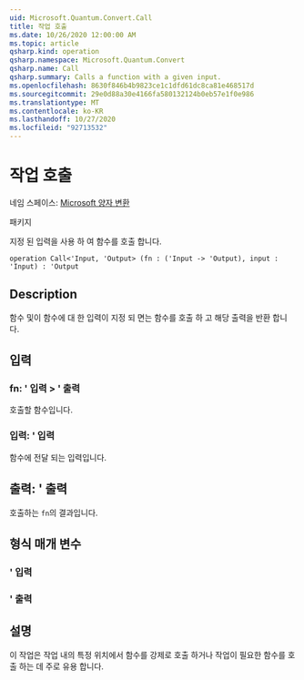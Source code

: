 ```yaml
---
uid: Microsoft.Quantum.Convert.Call
title: 작업 호출
ms.date: 10/26/2020 12:00:00 AM
ms.topic: article
qsharp.kind: operation
qsharp.namespace: Microsoft.Quantum.Convert
qsharp.name: Call
qsharp.summary: Calls a function with a given input.
ms.openlocfilehash: 8630f846b4b9823ce1c1dfd61dc8ca81e468517d
ms.sourcegitcommit: 29e0d88a30e4166fa580132124b0eb57e1f0e986
ms.translationtype: MT
ms.contentlocale: ko-KR
ms.lasthandoff: 10/27/2020
ms.locfileid: "92713532"
---
```

# <a name="call-operation"></a>작업 호출

네임 스페이스: [Microsoft 양자 변환](xref:Microsoft.Quantum.Convert)

패키지 [](https://nuget.org/packages/)


지정 된 입력을 사용 하 여 함수를 호출 합니다.

```qsharp
operation Call<'Input, 'Output> (fn : ('Input -> 'Output), input : 'Input) : 'Output
```


## <a name="description"></a>Description

함수 및이 함수에 대 한 입력이 지정 되 면는 함수를 호출 하 고 해당 출력을 반환 합니다.

## <a name="input"></a>입력

### <a name="fn--input---output"></a>fn: ' 입력 > ' 출력

호출할 함수입니다.


### <a name="input--input"></a>입력: ' 입력

함수에 전달 되는 입력입니다.



## <a name="output--output"></a>출력: ' 출력

호출하는 `fn`의 결과입니다.

## <a name="type-parameters"></a>형식 매개 변수

### <a name="input"></a>' 입력


### <a name="output"></a>' 출력



## <a name="remarks"></a>설명

이 작업은 작업 내의 특정 위치에서 함수를 강제로 호출 하거나 작업이 필요한 함수를 호출 하는 데 주로 유용 합니다.
